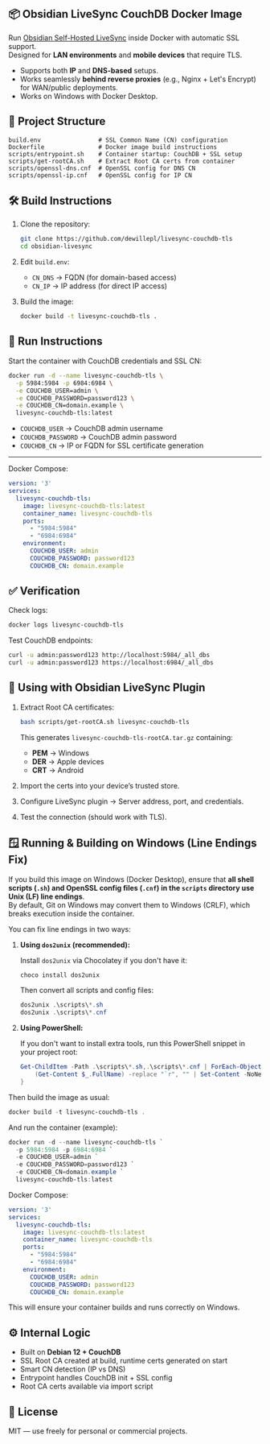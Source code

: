 ## 📦 Obsidian LiveSync CouchDB Docker Image

Run [Obsidian Self-Hosted LiveSync](https://github.com/vrtmrz/obsidian-livesync) inside Docker with automatic SSL support.  
Designed for **LAN environments** and **mobile devices** that require TLS.

- Supports both **IP** and **DNS-based** setups.  
- Works seamlessly **behind reverse proxies** (e.g., Nginx + Let's Encrypt) for WAN/public deployments.
- Works on Windows with Docker Desktop.

## 📂 Project Structure

```
build.env                # SSL Common Name (CN) configuration
Dockerfile               # Docker image build instructions
scripts/entrypoint.sh    # Container startup: CouchDB + SSL setup
scripts/get-rootCA.sh    # Extract Root CA certs from container
scripts/openssl-dns.cnf  # OpenSSL config for DNS CN
scripts/openssl-ip.cnf   # OpenSSL config for IP CN
```

## 🛠️ Build Instructions

1. Clone the repository:
   ```bash
   git clone https://github.com/dewillepl/livesync-couchdb-tls
   cd obsidian-livesync
   ```

2. Edit `build.env`:  
   - `CN_DNS` → FQDN (for domain-based access)  
   - `CN_IP` → IP address (for direct IP access)  

3. Build the image:
   ```bash
   docker build -t livesync-couchdb-tls .
   ```

## 🚀 Run Instructions

Start the container with CouchDB credentials and SSL CN:

```bash
docker run -d --name livesync-couchdb-tls \
  -p 5984:5984 -p 6984:6984 \
  -e COUCHDB_USER=admin \
  -e COUCHDB_PASSWORD=password123 \
  -e COUCHDB_CN=domain.example \
  livesync-couchdb-tls:latest
```

- `COUCHDB_USER` → CouchDB admin username  
- `COUCHDB_PASSWORD` → CouchDB admin password  
- `COUCHDB_CN` → IP or FQDN for SSL certificate generation  

---

Docker Compose:
```yaml
version: '3'
services:
  livesync-couchdb-tls:
    image: livesync-couchdb-tls:latest
    container_name: livesync-couchdb-tls
    ports:
      - "5984:5984"
      - "6984:6984"
    environment:
      COUCHDB_USER: admin
      COUCHDB_PASSWORD: password123
      COUCHDB_CN: domain.example
```

## ✅ Verification

Check logs:
```bash
docker logs livesync-couchdb-tls
```

Test CouchDB endpoints:
```bash
curl -u admin:password123 http://localhost:5984/_all_dbs
curl -u admin:password123 https://localhost:6984/_all_dbs
```

## 🔗 Using with Obsidian LiveSync Plugin

1. Extract Root CA certificates:
   ```bash
   bash scripts/get-rootCA.sh livesync-couchdb-tls
   ```

   This generates `livesync-couchdb-tls-rootCA.tar.gz` containing:  
   - **PEM** → Windows  
   - **DER** → Apple devices  
   - **CRT** → Android  

2. Import the certs into your device’s trusted store.  
3. Configure LiveSync plugin → Server address, port, and credentials.  
4. Test the connection (should work with TLS).

## 🪟 Running & Building on Windows (Line Endings Fix)

If you build this image on Windows (Docker Desktop), ensure that **all shell scripts (`.sh`) and OpenSSL config files (`.cnf`) in the `scripts` directory use Unix (LF) line endings**.  
By default, Git on Windows may convert them to Windows (CRLF), which breaks execution inside the container.

You can fix line endings in two ways:

1. **Using `dos2unix` (recommended):**  

   Install `dos2unix` via Chocolatey if you don't have it:
   ```powershell
   choco install dos2unix
   ```

   Then convert all scripts and config files:
   ```powershell
   dos2unix .\scripts\*.sh
   dos2unix .\scripts\*.cnf
   ```

2. **Using PowerShell:**  

   If you don't want to install extra tools, run this PowerShell snippet in your project root:
   ```powershell
   Get-ChildItem -Path .\scripts\*.sh,.\scripts\*.cnf | ForEach-Object {
       (Get-Content $_.FullName) -replace "`r", "" | Set-Content -NoNewline $_.FullName
   }
   ```

Then build the image as usual:
```powershell
docker build -t livesync-couchdb-tls .
```

And run the container (example):
```powershell
docker run -d --name livesync-couchdb-tls `
  -p 5984:5984 -p 6984:6984 `
  -e COUCHDB_USER=admin `
  -e COUCHDB_PASSWORD=password123 `
  -e COUCHDB_CN=domain.example `
  livesync-couchdb-tls:latest
```

Docker Compose:
```yaml
version: '3'
services:
  livesync-couchdb-tls:
    image: livesync-couchdb-tls:latest
    container_name: livesync-couchdb-tls
    ports:
      - "5984:5984"
      - "6984:6984"
    environment:
      COUCHDB_USER: admin
      COUCHDB_PASSWORD: password123
      COUCHDB_CN: domain.example
```

This will ensure your container builds and runs correctly on Windows.

## ⚙️ Internal Logic

- Built on **Debian 12 + CouchDB**  
- SSL Root CA created at build, runtime certs generated on start  
- Smart CN detection (IP vs DNS)  
- Entrypoint handles CouchDB init + SSL config  
- Root CA certs available via import script

## 📜 License

MIT — use freely for personal or commercial projects.

